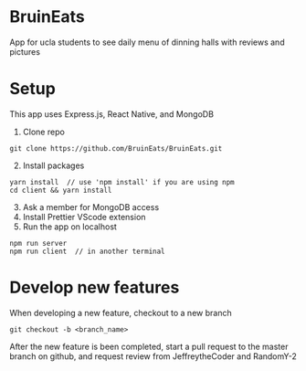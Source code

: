 # BruinEats

App for ucla students to see daily menu of dinning halls with reviews and pictures

# Setup

This app uses Express.js, React Native, and MongoDB

1. Clone repo

```
git clone https://github.com/BruinEats/BruinEats.git
```

2. Install packages

```
yarn install  // use 'npm install' if you are using npm
cd client && yarn install
```

3. Ask a member for MongoDB access
4. Install Prettier VScode extension
5. Run the app on localhost

```
npm run server
npm run client  // in another terminal
```

# Develop new features

When developing a new feature, checkout to a new branch

```
git checkout -b <branch_name>
```

After the new feature is been completed, start a pull request to the master branch on github, and request review from JeffreytheCoder and RandomY-2

